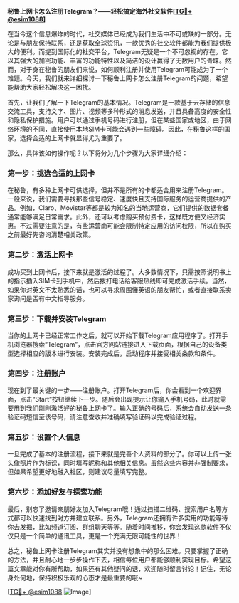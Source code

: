 **秘鲁上网卡怎么注册Telegram？——轻松搞定海外社交软件[[TG💪+ @esim1088](https://t.me/s/esim1088)]**

在当今这个信息爆炸的时代，社交媒体已经成为我们生活中不可或缺的一部分。无论是与朋友保持联系，还是获取全球资讯，一款优秀的社交软件都能为我们提供极大的便利。而提到国际化的社交平台，Telegram无疑是一个不可忽视的存在。它以其强大的加密功能、丰富的功能特性以及简洁的设计赢得了无数用户的青睐。然而，对于身在秘鲁的朋友们来说，如何顺利注册并使用Telegram可能成为了一个难题。今天，我们就来详细探讨一下秘鲁上网卡怎么注册Telegram的问题，希望能帮助大家轻松解决这一困扰。

首先，让我们了解一下Telegram的基本情况。Telegram是一款基于云存储的信息交流工具，支持文字、图片、视频等多种形式的消息发送，并且具备高度的安全性和隐私保护措施。用户可以通过手机号码进行注册，但在某些国家或地区，由于网络环境的不同，直接使用本地SIM卡可能会遇到一些障碍。因此，在秘鲁这样的国家，选择合适的上网卡就显得尤为重要了。

那么，具体该如何操作呢？以下将分为几个步骤为大家详细介绍：

### 第一步：挑选合适的上网卡

在秘鲁，有多种上网卡可供选择，但并不是所有的卡都适合用来注册Telegram。一般来说，我们需要寻找那些信号稳定、速度快且支持国际服务的运营商提供的产品。例如，Claro、Movistar等都是较为知名的当地运营商，它们提供的数据套餐通常能够满足日常需求。此外，还可以考虑购买预付费卡，这样既方便又经济实惠。不过需要注意的是，有些运营商可能会限制特定应用的访问权限，所以在购买之前最好先咨询清楚相关政策。

### 第二步：激活上网卡

成功买到上网卡后，接下来就是激活的过程了。大多数情况下，只需按照说明书上的指示插入SIM卡到手机中，然后拨打电话给客服热线即可完成激活手续。当然，如果你对英文不太熟悉的话，也可以寻求周围懂英语的朋友帮忙，或者直接联系卖家询问是否有中文指导服务。

### 第三步：下载并安装Telegram

当你的上网卡已经正常工作之后，就可以开始下载Telegram应用程序了。打开手机浏览器搜索“Telegram”，点击官方网站链接进入下载页面，根据自己的设备类型选择相应的版本进行安装。安装完成后，启动程序并接受相关条款和条件。

### 第四步：注册账户

现在到了最关键的一步——注册账户。打开Telegram后，你会看到一个欢迎界面，点击“Start”按钮继续下一步。随后会出现提示让你输入手机号码，此时就需要用到我们刚刚激活好的秘鲁上网卡了。输入正确的号码后，系统会自动发送一条验证码短信至该号码，请注意查收并准确填写验证码以完成验证过程。

### 第五步：设置个人信息

一旦完成了基本的注册流程，接下来就是完善个人资料的部分了。你可以上传一张头像照片作为标识，同时填写昵称和其他相关信息。虽然这些内容并非强制要求，但如果希望更好地融入社区，则建议尽量填写完整。

### 第六步：添加好友与探索功能

最后，别忘了邀请亲朋好友加入Telegram哦！通过扫描二维码、搜索用户名等方式都可以快速找到对方并建立联系。另外，Telegram还拥有许多实用的功能等待你去发掘，比如频道订阅、群组聊天等等。随着时间推移，你会发现这款软件不仅仅只是一个简单的通讯工具，更是一个充满无限可能性的世界！

总之，秘鲁上网卡注册Telegram其实并没有想象中的那么困难。只要掌握了正确的方法，并且耐心地一步步操作下去，相信每位用户都能够顺利实现目标。希望这篇文章能对你有所帮助，如果还有其他疑问的话，欢迎随时留言讨论！记住，无论身处何地，保持积极乐观的心态才是最重要的哦~

[[TG💪+ @esim1088](https://t.me/s/esim1088) ![Image](https://i.postimg.cc/4NQfJmqS/Snipaste-2025-05-13-00-14-12.png)]